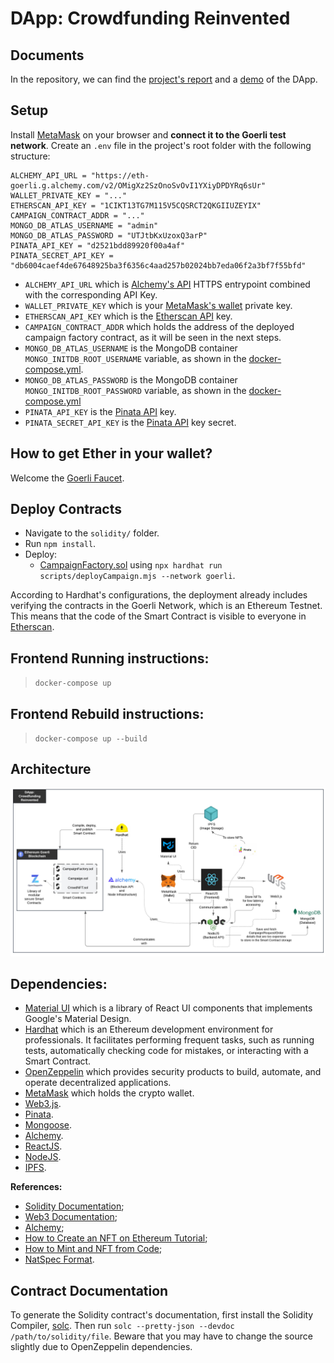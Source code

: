 # DApp: Crowdfunding Reinvented

## Documents

In the repository, we can find the [project's report](./Report.pdf) and a [demo](./Demo.mkv) of the DApp. 

## Setup

Install [MetaMask](https://metamask.io/) on your browser and **connect it to the Goerli test network**. Create an `.env` file in the project's root folder with the following structure:

```
ALCHEMY_API_URL = "https://eth-goerli.g.alchemy.com/v2/OMigXz2SzOnoSvOvI1YXiyDPDYRq6sUr"
WALLET_PRIVATE_KEY = "..."
ETHERSCAN_API_KEY = "1CIKT13TG7M115V5CQSRCT2QKGIIUZEYIX"
CAMPAIGN_CONTRACT_ADDR = "..."
MONGO_DB_ATLAS_USERNAME = "admin"
MONGO_DB_ATLAS_PASSWORD = "UTJtbKxUzoxQ3arP"
PINATA_API_KEY = "d2521bdd89920f00a4af"
PINATA_SECRET_API_KEY = "db6004caef4de67648925ba3f6356c4aad257b02024bb7eda06f2a3bf7f55bfd"
```

- `ALCHEMY_API_URL` which is [Alchemy's API](https://dashboard.alchemy.com/mempool) HTTPS entrypoint combined with the corresponding API Key.
- `WALLET_PRIVATE_KEY` which is your [MetaMask's wallet](https://metamask.io/) private key.
- `ETHERSCAN_API_KEY` which is the [Etherscan API](https://goerli.etherscan.io/apidoc) key.
- `CAMPAIGN_CONTRACT_ADDR` which holds the address of the deployed campaign factory contract, as it will be seen in the next steps.
- `MONGO_DB_ATLAS_USERNAME` is the MongoDB container `MONGO_INITDB_ROOT_USERNAME` variable, as shown in the [docker-compose.yml](./docker-compose.yml).
- `MONGO_DB_ATLAS_PASSWORD` is the MongoDB container `MONGO_INITDB_ROOT_PASSWORD` variable, as shown in the [docker-compose.yml](./docker-compose.yml)
- `PINATA_API_KEY` is the [Pinata API](https://www.pinata.cloud/) key.
- `PINATA_SECRET_API_KEY` is the [Pinata API](https://www.pinata.cloud/) key secret.

## How to get Ether in your wallet?

Welcome the [Goerli Faucet](https://goerlifaucet.com/).

## Deploy Contracts

- Navigate to the `solidity/` folder. 
- Run `npm install`.
- Deploy:
    - [CampaignFactory.sol](./solidity/contracts/CampaignFactory.sol) using `npx hardhat run scripts/deployCampaign.mjs --network goerli`.

According to Hardhat's configurations, the deployment already includes verifying the contracts in the Goerli Network, which is an Ethereum Testnet. This means that the code of the Smart Contract is visible to everyone in [Etherscan](https://goerli.etherscan.io/).

## Frontend Running instructions:

> `docker-compose up`

## Frontend Rebuild instructions:

> `docker-compose up --build`

## Architecture

![](./images/Architecture.png)

## Dependencies:

- [Material UI](https://mui.com/material-ui/getting-started/overview/) which is a library of React UI components that implements Google's Material Design.
- [Hardhat](https://hardhat.org/) which is an Ethereum development environment for professionals. It facilitates performing frequent tasks, such as running tests, automatically checking code for mistakes, or interacting with a Smart Contract.
- [OpenZeppelin](https://www.openzeppelin.com/) which provides security products to build, automate, and operate decentralized applications.
- [MetaMask](https://metamask.io/) which holds the crypto wallet.
- [Web3.js](https://web3js.readthedocs.io/en/v1.8.1/).
- [Pinata](https://www.pinata.cloud/).
- [Mongoose](https://mongoosejs.com/docs/documents.html).
- [Alchemy](https://docs.alchemy.com/).
- [ReactJS](https://reactjs.org/docs/getting-started.html).
- [NodeJS](https://nodejs.org/api/).
- [IPFS](https://ipfs.tech/).

**References:**
- [Solidity Documentation](https://docs.soliditylang.org/en/v0.8.17/index.html);
- [Web3 Documentation](https://web3js.readthedocs.io/en/v1.8.1/);
- [Alchemy](https://dashboard.alchemy.com/);
- [How to Create an NFT on Ethereum Tutorial](https://docs.alchemy.com/docs/how-to-create-an-nft#step-3-add-goerlieth-from-a-faucet);
- [How to Mint and NFT from Code](https://docs.alchemy.com/docs/how-to-mint-an-nft-from-code);
- [NatSpec Format](https://docs.soliditylang.org/en/develop/natspec-format.html).

## Contract Documentation

To generate the Solidity contract's documentation, first install the Solidity Compiler, [solc](https://docs.soliditylang.org/en/v0.8.17/installing-solidity.html#clone-the-repository). Then run `solc --pretty-json --devdoc /path/to/solidity/file`. Beware that you may have to change the source slightly due to OpenZeppelin dependencies.